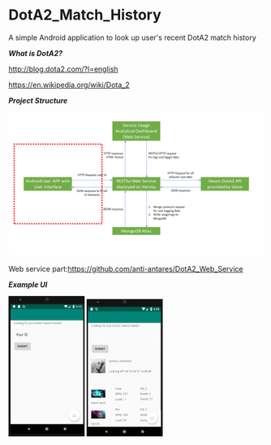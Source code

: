 # DotA2_Match_History

A simple Android application to look up user's recent DotA2 match history

***What is DotA2?***

http://blog.dota2.com/?l=english

https://en.wikipedia.org/wiki/Dota_2


***Project Structure***

<img src="Android1.png" width="800">

Web service part:https://github.com/anti-antares/DotA2_Web_Service

***Example UI***

<img src="Screenshot1.png" width="150">

<img src="Screenshot2.png" width="150">

